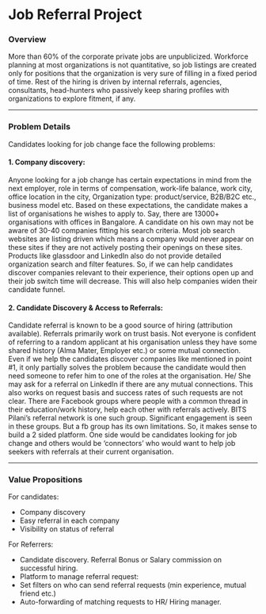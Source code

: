 # Job Referral Project

### Overview

More than 60% of the corporate private jobs are unpublicized. Workforce planning at most organizations is not quantitative, so job listings are created only for positions that the organization is very sure of filling in a fixed period of time. Rest of the hiring is driven by internal referrals, agencies, consultants, head-hunters who passively keep sharing profiles with organizations to explore fitment, if any.
<hr>

### Problem Details

Candidates looking for job change face the following problems:

#### 1. Company discovery: 

Anyone looking for a job change has certain expectations in mind from the next employer, role in terms of compensation, work-life balance, work city, office location in the city, Organization type: product/service, B2B/B2C etc., business model etc.
Based on these expectations, the candidate makes a list of organisations he wishes to apply to. Say, there are 13000+ organisations with offices in Bangalore. A candidate on his own may not be aware of 30-40 companies fitting his search criteria. Most job search websites are listing driven which means a company would never appear on these sites if they are not actively posting their openings on these sites. Products like glassdoor and LinkedIn also do not provide detailed organization search and filter features. 
So, if we can help candidates discover companies relevant to their experience, their options open up and their job switch time will decrease. This will also help companies widen their candidate funnel.

#### 2. Candidate Discovery & Access to Referrals:

Candidate referral is known to be a good source of hiring (attribution available). Referrals primarily work on trust basis. Not everyone is confident of referring to a random applicant at his organisation unless they have some shared history (Alma Mater, Employer etc.) or some mutual connection. 
Even if we help the candidates discover companies like mentioned in point #1, it only partially solves the problem because the candidate would then need someone to refer him to one of the roles at the organisation. He/ She may ask for a referral on LinkedIn if there are any mutual connections. This also works on request basis and success rates of such requests are not clear.
There are Facebook groups where people with a common thread in their education/work history, help each other with referrals actively. BITS Pilani’s referral network is one such group. Significant engagement is seen in these groups. But a fb group has its own limitations.
So, it makes sense to build a 2 sided platform. One side would be candidates looking for job change and others would be ‘connectors’ who would want to help job seekers with referrals at their current organisation.

<hr>

### Value Propositions

For candidates:
-	Company discovery
-	Easy referral in each company
-	Visibility on status of referral

For Referrers:
-	Candidate discovery. Referral Bonus or Salary commission on successful hiring. 
-	Platform to manage referral request:
-	Set filters on who can send referral requests (min experience, mutual friend etc.)
-	Auto-forwarding of matching requests to HR/ Hiring manager.

